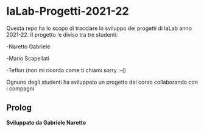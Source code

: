 # IaLab-Progetti-2021-22
Questa repo ha lo scopo di tracciare lo sviluppo dei progetti di IaLab  anno 2021-22.
Il progetto ‘e diviso tra tre studenti:

-Naretto Gabriele 

-Mario Scapellati 

-Teflon (non mi ricordo come ti chiami sorry :-()

Ognuno degli studenti ha sviluppato un progetto del corso collaborando con i compagni

## Prolog
**Sviluppato da Gabriele Naretto**

